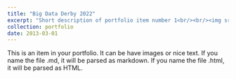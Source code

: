 ```yaml
---
title: "Big Data Derby 2022"
excerpt: "Short description of portfolio item number 1<br/><br/><img src='/images/competitions/competition_1.png'>"
collection: portfolio
date: 2013-03-01
---
```


This is an item in your portfolio. It can be have images or nice text. If you name the file .md, it will be parsed as markdown. If you name the file .html, it will be parsed as HTML. 
